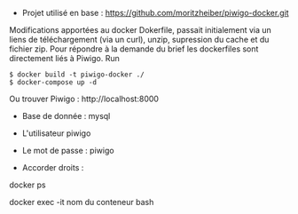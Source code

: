 - Projet utilisé en base : https://github.com/moritzheiber/piwigo-docker.git

Modifications apportées au docker Dokerfile, passait initialement via un liens de téléchargement (via un curl), 
unzip, supression du cache et du fichier zip. Pour répondre à la demande du brief les dockerfiles sont directement liés à Piwigo.
Run

```
$ docker build -t piwigo-docker ./
$ docker-compose up -d
```

Ou trouver Piwigo : http://localhost:8000

- Base de donnée : mysql
- L'utilisateur piwigo 
- Le mot de passe : piwigo 


- Accorder droits :

docker ps 

docker exec -it nom du conteneur bash 
